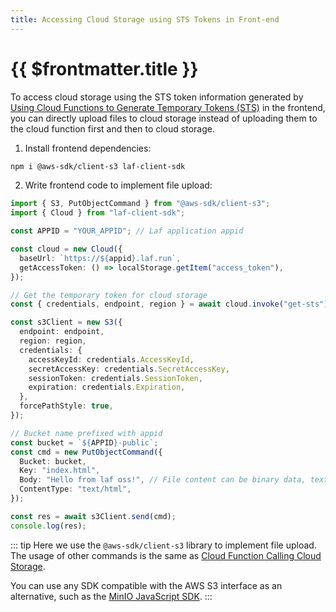 ```yaml
---
title: Accessing Cloud Storage using STS Tokens in Front-end
---
```




# {{ $frontmatter.title }}

To access cloud storage using the STS token information generated by [Using Cloud Functions to Generate Temporary Tokens (STS)](get-sts.md) in the frontend, you can directly upload files to cloud storage instead of uploading them to the cloud function first and then to cloud storage.

1. Install frontend dependencies:

```bash
npm i @aws-sdk/client-s3 laf-client-sdk
```

2. Write frontend code to implement file upload:

```typescript
import { S3, PutObjectCommand } from "@aws-sdk/client-s3";
import { Cloud } from "laf-client-sdk";

const APPID = "YOUR_APPID"; // Laf application appid

const cloud = new Cloud({
  baseUrl: `https://${appid}.laf.run`,
  getAccessToken: () => localStorage.getItem("access_token"),
});

// Get the temporary token for cloud storage
const { credentials, endpoint, region } = await cloud.invoke("get-sts");

const s3Client = new S3({
  endpoint: endpoint,
  region: region,
  credentials: {
    accessKeyId: credentials.AccessKeyId,
    secretAccessKey: credentials.SecretAccessKey,
    sessionToken: credentials.SessionToken,
    expiration: credentials.Expiration,
  },
  forcePathStyle: true,
});

// Bucket name prefixed with appid
const bucket = `${APPID}-public`;
const cmd = new PutObjectCommand({
  Bucket: bucket,
  Key: "index.html",
  Body: "Hello from laf oss!", // File content can be binary data, text data, or a File object
  ContentType: "text/html",
});

const res = await s3Client.send(cmd);
console.log(res);
```

::: tip
Here we use the `@aws-sdk/client-s3` library to implement file upload. The usage of other commands is the same as [Cloud Function Calling Cloud Storage](/guide/oss/oss-by-function).

You can use any SDK compatible with the AWS S3 interface as an alternative, such as the [MinIO JavaScript SDK](https://docs.min.io/docs/javascript-client-quickstart-guide.html).
:::